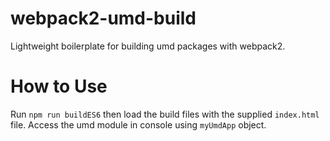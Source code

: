# webpack2-umd-build
Lightweight boilerplate for building umd packages with webpack2.

# How to Use

Run `npm run buildES6` then load the build files with the supplied `index.html` file. Access the umd module in console using `myUmdApp` object.
